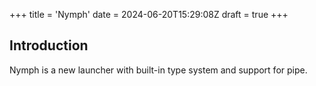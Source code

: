 +++
title = 'Nymph'
date = 2024-06-20T15:29:08Z
draft = true
+++

## Introduction

Nymph is a new launcher with built-in type system and support for pipe.
